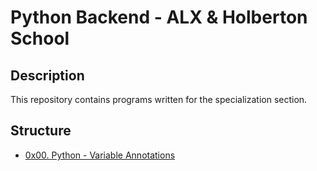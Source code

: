 # Python Backend - ALX & Holberton School

## Description
This repository contains programs written for the specialization section.


## Structure


* [0x00. Python - Variable Annotations](./0x00-python_variable_annotations/)
